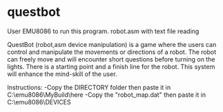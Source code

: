 # questbot
User EMU8086 to run this program.
robot.asm with text file reading

QuestBot (robot,asm device manipulation) is a game where the users can control and manipulate the movements or directions of a robot. The robot can freely move and will encounter short questions before turning on the lights. There is a starting point and a finish line for the robot. This system will enhance the mind-skill of the user.

Instructions:
-Copy the DIRECTORY folder then paste it in C:\emu8086\MyBuild\here
-Copy the "robot_map.dat" then paste it in C:\emu8086\DEVICES
